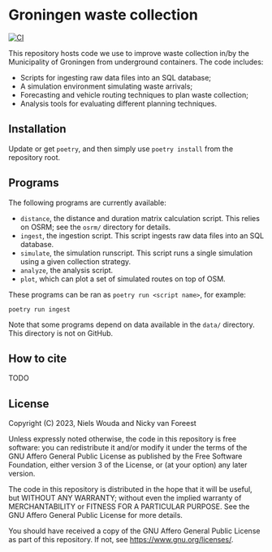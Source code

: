 # Groningen waste collection

[![CI](https://github.com/N-Wouda/Groningen-Waste-Collection/actions/workflows/CI.yml/badge.svg?branch=main)](https://github.com/N-Wouda/Groningen-Waste-Collection/actions/workflows/CI.yml)

This repository hosts code we use to improve waste collection in/by the Municipality of Groningen from underground containers.
The code includes:

- Scripts for ingesting raw data files into an SQL database;
- A simulation environment simulating waste arrivals;
- Forecasting and vehicle routing techniques to plan waste collection;
- Analysis tools for evaluating different planning techniques.

## Installation

Update or get `poetry`, and then simply use `poetry install` from the repository root.

## Programs

The following programs are currently available:

- `distance`, the distance and duration matrix calculation script.
  This relies on OSRM; see the `osrm/` directory for details.
- `ingest`, the ingestion script.
  This script ingests raw data files into an SQL database.
- `simulate`, the simulation runscript.
  This script runs a single simulation using a given collection strategy.
- `analyze`, the analysis script.
- `plot`, which can plot a set of simulated routes on top of OSM.

These programs can be ran as `poetry run <script name>`, for example:
```shell
poetry run ingest
```

Note that some programs depend on data available in the `data/` directory.
This directory is not on GitHub.

## How to cite

TODO

## License

Copyright (C) 2023, Niels Wouda and Nicky van Foreest

Unless expressly noted otherwise, the code in this repository is free software:
you can redistribute it and/or modify it under the terms of the GNU Affero
General Public License as published by the Free Software Foundation, either
version 3 of the License, or (at your option) any later version.

The code in this repository is distributed in the hope that it will be useful,
but WITHOUT ANY WARRANTY; without even the implied warranty of MERCHANTABILITY
or FITNESS FOR A PARTICULAR PURPOSE. See the GNU Affero General Public License
for more details.

You should have received a copy of the GNU Affero General Public License as
part of this repository. If not, see <https://www.gnu.org/licenses/>.
